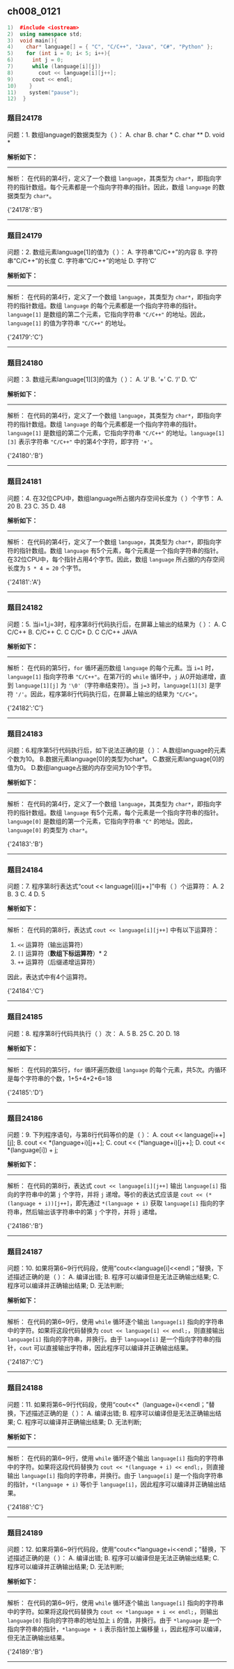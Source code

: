 ## ch008_0121
``` c++
1)  #include <iostream>
2)  using namespace std;
3)  void main(){
4)    char* language[] = { "C", "C/C++", "Java", "C#", "Python" };
5)    for (int i = 0; i< 5; i++){
6)      int j = 0;
7)      while (language[i][j])
8)        cout << language[i][j++];
9)      cout << endl;
10)    }
11)    system("pause");
12)  }

```
### 题目24178
问题：1.  数组language的数据类型为（    ）：
A.  char
B.  char *
C.  char **
D.  void *


**解析如下：**

------

解析：
在代码的第4行，定义了一个数组 `language`，其类型为 `char*`，即指向字符的指针数组。每个元素都是一个指向字符串的指针。因此，数组 `language` 的数据类型为 `char*`。

{'24178':'B'}

------

### 题目24179
问题：2.  数组元素language[1]的值为（    ）：
A.  字符串“C/C++”的内容
B.  字符串“C/C++”的长度
C.  字符串“C/C++”的地址
D.  字符‘C’


**解析如下：**

------

解析：
在代码的第4行，定义了一个数组 `language`，其类型为 `char*`，即指向字符的指针数组。数组 `language` 的每个元素都是一个指向字符串的指针。`language[1]` 是数组的第二个元素，它指向字符串 `"C/C++"` 的地址。因此，`language[1]` 的值为字符串 `"C/C++"` 的地址。

{'24179':'C'}

------

### 题目24180
问题：3.  数组元素language[1][3]的值为（    ）：
A.  ‘J’
B.  ‘+’
C.  ‘/’
D.  ‘C’


**解析如下：**

------

解析：
在代码的第4行，定义了一个数组 `language`，其类型为 `char*`，即指向字符的指针数组。数组 `language` 的每个元素都是一个指向字符串的指针。`language[1]` 是数组的第二个元素，它指向字符串 `"C/C++"` 的地址。`language[1][3]` 表示字符串 `"C/C++"` 中的第4个字符，即字符 `'+'`。

{'24180':'B'}

------

### 题目24181
问题：4.  在32位CPU中，数组language所占据内存空间长度为（    ）个字节：
A.  20
B.  23
C.  35
D.  48


**解析如下：**

------

解析：
在代码的第4行，定义了一个数组 `language`，其类型为 `char*`，即指向字符的指针数组。数组 `language` 有5个元素，每个元素是一个指向字符串的指针。在32位CPU中，每个指针占用4个字节。因此，数组 `language` 所占据的内存空间长度为 `5 * 4 = 20` 个字节。

{'24181':'A'}

------

### 题目24182
问题：5.  当i=1,j=3时，程序第8行代码执行后，在屏幕上输出的结果为（    ）：
A.  C
    C/C++
B.  C/C++
C.  C
C/C+
D.  C
C/C++
JAVA


**解析如下：**

------

解析：
在代码的第5行，`for` 循环遍历数组 `language` 的每个元素。当 `i=1` 时，`language[1]` 指向字符串 `"C/C++"`。在第7行的 `while` 循环中，`j` 从0开始递增，直到 `language[1][j]` 为 `'\0'`（字符串结束符）。当 `j=3` 时，`language[1][3]` 是字符 `'/'`。因此，程序第8行代码执行后，在屏幕上输出的结果为 `"C/C+"`。

{'24182':'C'}

------

### 题目24183
问题：6.程序第5行代码执行后，如下说法正确的是（ ）：
A.数组language的元素个数为10。
B.数据元素language[0]的类型为char*。
C.数据元素language[0]的值为0。
D.数组language占据的内存空间为10个字节。


**解析如下：**

------

解析：
在代码的第4行，定义了一个数组 `language`，其类型为 `char*`，即指向字符的指针数组。数组 `language` 有5个元素，每个元素是一个指向字符串的指针。`language[0]` 是数组的第一个元素，它指向字符串 `"C"` 的地址。因此，`language[0]` 的类型为 `char*`。

{'24183':'B'}

------

### 题目24184
问题：7.  程序第8行表达式“cout << language[i][j++]”中有（   ）个运算符：
A.  2
B.  3
C.  4
D.  5


**解析如下：**

------

解析：
在代码的第8行，表达式 `cout << language[i][j++]` 中有以下运算符：
1. `<<` 运算符（输出运算符）
2. `[]` 运算符（**数组下标运算符**）* 2
3. `++` 运算符（后缀递增运算符）

因此，表达式中有4个运算符。

{'24184':'C'}

------

### 题目24185
问题：8.  程序第8行代码共执行（  ）次：
A.  5
B.  25
C.  20
D.  18


**解析如下：**

------

解析：
在代码的第5行，`for` 循环遍历数组 `language` 的每个元素，共5次。内循环是每个字符串的个数，1+5+4+2+6=18

{'24185':'D'}

------

### 题目24186
问题：9.  下列程序语句，与第8行代码等价的是（  ）：
A.  cout << language[i++][j];
B.  cout << *(language+i)[j++];
C.  cout << (*language+i)[j++];
D.  cout << *(language[i]) + j;


**解析如下：**

------

解析：
在代码的第8行，表达式 `cout << language[i][j++]` 输出 `language[i]` 指向的字符串中的第 `j` 个字符，并将 `j` 递增。等价的表达式应该是 `cout << (*(language + i))[j++]`，即先通过 `*(language + i)` 获取 `language[i]` 指向的字符串，然后输出该字符串中的第 `j` 个字符，并将 `j` 递增。

{'24186':'B'}

------

### 题目24187
问题：10.  如果将第6~9行代码段，使用“cout<<language[i]<<endl；”替换，下述描述正确的是（  ）：
A.  编译出错;
B.  程序可以编译但是无法正确输出结果;
C.  程序可以编译并正确输出结果;
D.  无法判断;


**解析如下：**

------

解析：
在代码的第6~9行，使用 `while` 循环逐个输出 `language[i]` 指向的字符串中的字符。如果将这段代码替换为 `cout << language[i] << endl;`，则直接输出 `language[i]` 指向的字符串，并换行。由于 `language[i]` 是一个指向字符串的指针，`cout` 可以直接输出字符串，因此程序可以编译并正确输出结果。

{'24187':'C'}

------

### 题目24188
问题：11.  如果将第6~9行代码段，使用“cout<<*（language+i)<<endl；”替换，下述描述正确的是（  ）：
A.  编译出错;
B.  程序可以编译但是无法正确输出结果;
C.  程序可以编译并正确输出结果;
D.  无法判断;


**解析如下：**

------

解析：
在代码的第6~9行，使用 `while` 循环逐个输出 `language[i]` 指向的字符串中的字符。如果将这段代码替换为 `cout << *(language + i) << endl;`，则直接输出 `language[i]` 指向的字符串，并换行。由于 `language[i]` 是一个指向字符串的指针，`*(language + i)` 等价于 `language[i]`，因此程序可以编译并正确输出结果。

{'24188':'C'}

------

### 题目24189
问题：12.  如果将第6~9行代码段，使用“cout<<*language+i<<endl；”替换，下述描述正确的是（  ）：
A.  编译出错;
B.  程序可以编译但是无法正确输出结果;
C.  程序可以编译并正确输出结果;
D.  无法判断;


**解析如下：**

------

解析：
在代码的第6~9行，使用 `while` 循环逐个输出 `language[i]` 指向的字符串中的字符。如果将这段代码替换为 `cout << *language + i << endl;`，则输出 `language[0]` 指向的字符串的地址加上 `i` 的值，并换行。由于 `*language` 是一个指向字符串的指针，`*language + i` 表示指针加上偏移量 `i`，因此程序可以编译，但无法正确输出结果。

{'24189':'B'}

------

